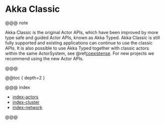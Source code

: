 # Akka Classic

@@@ note

Akka Classic is the original Actor APIs, which have been improved by more type safe and guided Actor APIs, 
known as Akka Typed. Akka Classic is still fully supported and existing applications can continue to use 
the classic APIs. It is also possible to use Akka Typed together with classic actors within the same 
ActorSystem, see @ref[coexistense](typed/coexisting.md). For new projects we recommend using the new Actor APIs.

@@@

@@toc { depth=2 }

@@@ index

* [index-actors](index-actors.md)
* [index-cluster](index-cluster.md)
* [index-network](index-network.md)

@@@